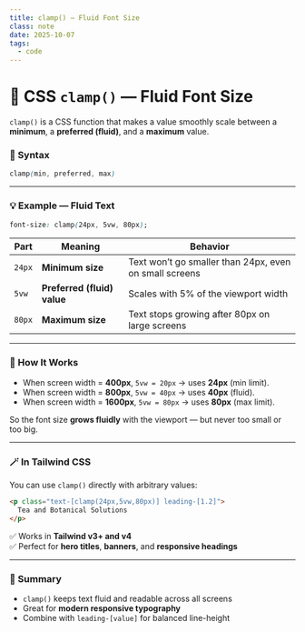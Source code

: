 ```yaml
---
title: clamp() — Fluid Font Size
class: note
date: 2025-10-07
tags:
  - code
---
```

# 🧭 CSS `clamp()` — Fluid Font Size 

`clamp()` is a CSS function that makes a value smoothly scale between a **minimum**, a **preferred (fluid)**, and a **maximum** value.

### 📘 Syntax
```css
clamp(min, preferred, max)
```

---

### 💡 Example — Fluid Text
```css
font-size: clamp(24px, 5vw, 80px);
```

| Part | Meaning | Behavior |
|------|----------|-----------|
| `24px` | **Minimum size** | Text won’t go smaller than 24px, even on small screens |
| `5vw` | **Preferred (fluid) value** | Scales with 5% of the viewport width |
| `80px` | **Maximum size** | Text stops growing after 80px on large screens |

---

### 🧠 How It Works
- When screen width = **400px**, `5vw = 20px` → uses **24px** (min limit).  
- When screen width = **800px**, `5vw = 40px` → uses **40px** (fluid).  
- When screen width = **1600px**, `5vw = 80px` → uses **80px** (max limit).  

So the font size **grows fluidly** with the viewport — but never too small or too big.

---

### 🪄 In Tailwind CSS
You can use `clamp()` directly with arbitrary values:

```html
<p class="text-[clamp(24px,5vw,80px)] leading-[1.2]">
  Tea and Botanical Solutions
</p>
```

✅ Works in **Tailwind v3+ and v4**  
✅ Perfect for **hero titles**, **banners**, and **responsive headings**

---

### 🌼 Summary
- `clamp()` keeps text fluid and readable across all screens  
- Great for **modern responsive typography**  
- Combine with `leading-[value]` for balanced line-height
